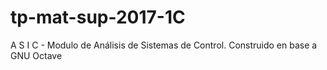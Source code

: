 # tp-mat-sup-2017-1C
A S I C - Modulo de Análisis de Sistemas de Control. Construido en base a GNU Octave
